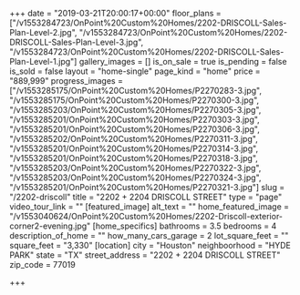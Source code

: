 +++
date = "2019-03-21T20:00:17+00:00"
floor_plans = ["/v1553284723/OnPoint%20Custom%20Homes/2202-DRISCOLL-Sales-Plan-Level-2.jpg", "/v1553284723/OnPoint%20Custom%20Homes/2202-DRISCOLL-Sales-Plan-Level-3.jpg", "/v1553284723/OnPoint%20Custom%20Homes/2202-DRISCOLL-Sales-Plan-Level-1.jpg"]
gallery_images = []
is_on_sale = true
is_pending = false
is_sold = false
layout = "home-single"
page_kind = "home"
price = "889,999"
progress_images = ["/v1553285175/OnPoint%20Custom%20Homes/P2270283-3.jpg", "/v1553285175/OnPoint%20Custom%20Homes/P2270300-3.jpg", "/v1553285203/OnPoint%20Custom%20Homes/P2270305-3.jpg", "/v1553285201/OnPoint%20Custom%20Homes/P2270303-3.jpg", "/v1553285201/OnPoint%20Custom%20Homes/P2270306-3.jpg", "/v1553285202/OnPoint%20Custom%20Homes/P2270311-3.jpg", "/v1553285201/OnPoint%20Custom%20Homes/P2270314-3.jpg", "/v1553285201/OnPoint%20Custom%20Homes/P2270318-3.jpg", "/v1553285203/OnPoint%20Custom%20Homes/P2270322-3.jpg", "/v1553285203/OnPoint%20Custom%20Homes/P2270324-3.jpg", "/v1553285201/OnPoint%20Custom%20Homes/P2270321-3.jpg"]
slug = "/2202-driscoll"
title = "2202 + 2204 DRISCOLL STREET"
type = "page"
video_tour_link = ""
[featured_image]
alt_text = ""
home_featured_image = "/v1553040624/OnPoint%20Custom%20Homes/2202-Driscoll-exterior-corner2-evening.jpg"
[home_specifics]
bathrooms = 3.5
bedrooms = 4
description_of_home = ""
how_many_cars_garage = 2
lot_square_feet = ""
square_feet = "3,330"
[location]
city = "Houston"
neighboorhood = "HYDE PARK"
state = "TX"
street_address = "2202 + 2204 DRISCOLL STREET"
zip_code = 77019

+++
